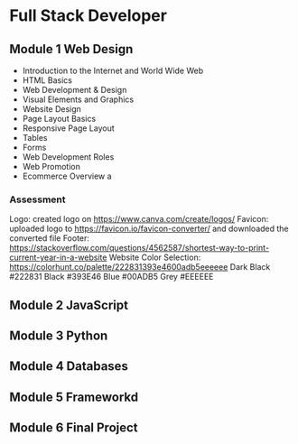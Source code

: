 # Full Stack Developer
## Module 1 Web Design
- Introduction to the Internet and World Wide Web
- HTML Basics
- Web Development & Design
- Visual Elements and Graphics
- Website Design
- Page Layout Basics
- Responsive Page Layout
- Tables
- Forms
- Web Development Roles
- Web Promotion
- Ecommerce Overview
a
### Assessment
Logo: created logo on https://www.canva.com/create/logos/
Favicon: uploaded logo to https://favicon.io/favicon-converter/ and downloaded the converted file
Footer: https://stackoverflow.com/questions/4562587/shortest-way-to-print-current-year-in-a-website
Website Color Selection: https://colorhunt.co/palette/222831393e4600adb5eeeeee
Dark Black #222831
Black #393E46
Blue #00ADB5
Grey #EEEEEE
## Module 2 JavaScript
## Module 3 Python
## Module 4 Databases
## Module 5 Frameworkd
## Module 6 Final Project